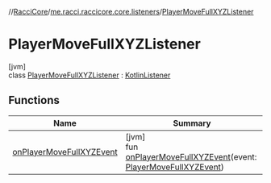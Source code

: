 //[RacciCore](../../../index.md)/[me.racci.raccicore.core.listeners](../index.md)/[PlayerMoveFullXYZListener](index.md)

# PlayerMoveFullXYZListener

[jvm]\
class [PlayerMoveFullXYZListener](index.md) : [KotlinListener](../../me.racci.raccicore.api.extensions/-kotlin-listener/index.md)

## Functions

| Name | Summary |
|---|---|
| [onPlayerMoveFullXYZEvent](on-player-move-full-x-y-z-event.md) | [jvm]<br>fun [onPlayerMoveFullXYZEvent](on-player-move-full-x-y-z-event.md)(event: [PlayerMoveFullXYZEvent](../../me.racci.raccicore.api.events/-player-move-full-x-y-z-event/index.md)) |
